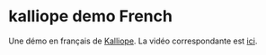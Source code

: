 # kalliope demo French

Une démo en français de [Kalliope](https://github.com/kalliope-project/kalliope).
La vidéo correspondante est [ici](https://www.youtube.com/watch?v=t4J42yO2rkM).
